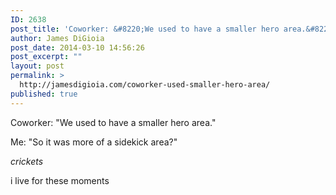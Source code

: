 ```yaml
---
ID: 2638
post_title: 'Coworker: &#8220;We used to have a smaller hero area.&#8221;&#8230;'
author: James DiGioia
post_date: 2014-03-10 14:56:26
post_excerpt: ""
layout: post
permalink: >
  http://jamesdigioia.com/coworker-used-smaller-hero-area/
published: true
---
```

Coworker: "We used to have a smaller hero area."

Me: "So it was more of a sidekick area?"

*crickets*

i live for these moments